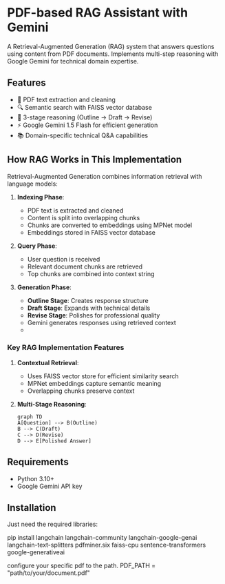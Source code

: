 # PDF-based RAG Assistant with Gemini



A Retrieval-Augmented Generation (RAG) system that answers questions using content from PDF documents. Implements multi-step reasoning with Google Gemini for technical domain expertise.

## Features

- 📄 PDF text extraction and cleaning
- 🔍 Semantic search with FAISS vector database
- 🧠 3-stage reasoning (Outline → Draft → Revise)
- ⚡ Google Gemini 1.5 Flash for efficient generation
- 📚 Domain-specific technical Q&A capabilities

## How RAG Works in This Implementation

Retrieval-Augmented Generation combines information retrieval with language models:

1. **Indexing Phase**:
   - PDF text is extracted and cleaned
   - Content is split into overlapping chunks
   - Chunks are converted to embeddings using MPNet model
   - Embeddings stored in FAISS vector database

2. **Query Phase**:
   - User question is received
   - Relevant document chunks are retrieved
   - Top chunks are combined into context string

3. **Generation Phase**:
   - **Outline Stage**: Creates response structure
   - **Draft Stage**: Expands with technical details
   - **Revise Stage**: Polishes for professional quality
   - Gemini generates responses using retrieved context
   - 
### Key RAG Implementation Features

1. **Contextual Retrieval**:
   - Uses FAISS vector store for efficient similarity search
   - MPNet embeddings capture semantic meaning
   - Overlapping chunks preserve context

2. **Multi-Stage Reasoning**:
   ```mermaid
   graph TD
   A[Question] --> B(Outline)
   B --> C(Draft)
   C --> D(Revise)
   D --> E[Polished Answer]
## Requirements

- Python 3.10+
- Google Gemini API key

## Installation
Just need the required libraries: 

pip install langchain
langchain-community
langchain-google-genai
langchain-text-splitters
pdfminer.six
faiss-cpu
sentence-transformers
google-generativeai

configure your specific pdf to the path. PDF_PATH = "path/to/your/document.pdf"



